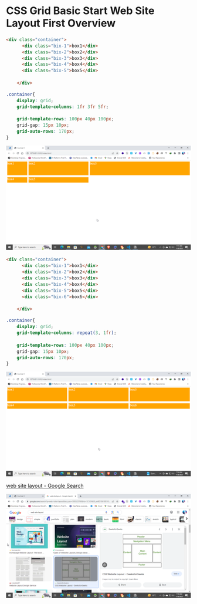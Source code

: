 # CSS Grid Basic Start Web Site Layout First Overview

```html
<div class="container">
      <div class="bix-1">box1</div>
      <div class="bix-2">box2</div>
      <div class="bix-3">box3</div>
      <div class="bix-4">box4</div>
      <div class="bix-5">box5</div>
     
    </div>
```

```css
.container{
    display: grid;
    grid-template-columns: 1fr 3fr 5fr;
 
    grid-template-rows: 100px 40px 100px;
    grid-gap: 15px 10px;
    grid-auto-rows: 170px;
}
```

![Untitled](CSS%20Grid%20Basic%20Start%20Web%20Site%20Layout%20First%20Overvie%209d5677ed97044c23aac8a579505b6118/Untitled.png)

```html
<div class="container">
      <div class="bix-1">box1</div>
      <div class="bix-2">box2</div>
      <div class="bix-3">box3</div>
      <div class="bix-4">box4</div>
      <div class="bix-5">box5</div>
      <div class="bix-6">box6</div>
     
    </div>
```

```css
.container{
    display: grid;
    grid-template-columns: repeat(3, 1fr);
 
    grid-template-rows: 100px 40px 100px;
    grid-gap: 15px 10px;
    grid-auto-rows: 170px;
}
```

![Untitled](CSS%20Grid%20Basic%20Start%20Web%20Site%20Layout%20First%20Overvie%209d5677ed97044c23aac8a579505b6118/Untitled%201.png)

[web site layout - Google Search](https://www.google.com/search?q=web+site+layout&sca_esv=580323760&rlz=1C1ONGR_enBD1061BD1061&tbm=isch&sxsrf=AM9HkKmq10tWAZx5Fr791ADACA6-M6kyeA:1699406142941&source=lnms&sa=X&ved=2ahUKEwjQrOqbnbOCAxXISGwGHYYJAHoQ_AUoAXoECAEQAw&biw=1360&bih=619&dpr=1#imgrc=Pm8j5tbs4F4qOM)

![Untitled](CSS%20Grid%20Basic%20Start%20Web%20Site%20Layout%20First%20Overvie%209d5677ed97044c23aac8a579505b6118/Untitled%202.png)